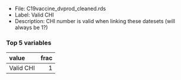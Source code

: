 

* File: C19vaccine_dvprod_cleaned.rds
* Label: Valid CHI
* Description: CHI number is valid when linking these datesets (will always be 1?)

### Top 5 variables
| value     |   frac |
|:----------|-------:|
| Valid CHI |      1 |
        